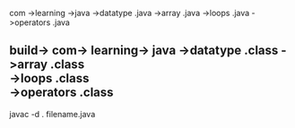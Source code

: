 com
    ->learning
                ->java
                    ->datatype
                        .java
                    ->array
                        .java
                    ->loops
                        .java
                    ->operators
                        .java

build->
        com->
            learning->
                    java
                        ->datatype
                            .class
                        ->array
                            .class                        
                        ->loops
                            .class                        
                        ->operators
                            .class   
------------------------------------------------
javac -d . filename.java                            